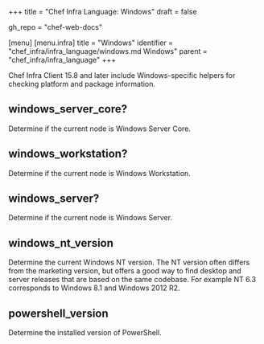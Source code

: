 +++
title = "Chef Infra Language: Windows"
draft = false

gh_repo = "chef-web-docs"

[menu]
  [menu.infra]
    title = "Windows"
    identifier = "chef_infra/infra_language/windows.md Windows"
    parent = "chef_infra/infra_language"
+++

Chef Infra Client 15.8 and later include Windows-specific helpers for checking platform and package information.

## windows_server_core?

Determine if the current node is Windows Server Core.

## windows_workstation?

Determine if the current node is Windows Workstation.

## windows_server?

Determine if the current node is Windows Server.

## windows_nt_version

Determine the current Windows NT version. The NT version often differs from the marketing version, but offers a good way to find desktop and server releases that are based on the same codebase. For example NT 6.3 corresponds to Windows 8.1 and Windows 2012 R2.

## powershell_version

Determine the installed version of PowerShell.
